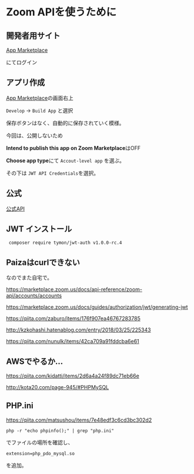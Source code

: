 # Zoom APIを使うために

## 開発者用サイト

[App Marketplace](https://marketplace.zoom.us/)

にてログイン

## アプリ作成

[App Marketplace](https://marketplace.zoom.us/)の画面右上

```Develop``` -> ```Build App``` と選択

保存ボタンはなく、自動的に保存されていく模様。

今回は、公開しないため

**Intend to publish this app on Zoom Marketplace**はOFF

**Choose app type**にて ``` Accout-level app ``` を選ぶ。

その下は ``` JWT API Credentials ```を選択。

## 公式
[公式API](https://marketplace.zoom.us/docs/guides/about-marketplace/zoom-developer-tools)

## JWT インストール

```  composer require tymon/jwt-auth v1.0.0-rc.4 ```

## Paizaはcurlできない

なのでまた自宅で。

https://marketplace.zoom.us/docs/api-reference/zoom-api/accounts/accounts

https://marketplace.zoom.us/docs/guides/authorization/jwt/generating-jwt

https://qiita.com/zaburo/items/176f907ea46767283785

http://kzkohashi.hatenablog.com/entry/2018/03/25/225343

https://qiita.com/nunulk/items/42ca709a91fddcba6e61

## AWSでやるか…

https://qiita.com/kidatti/items/2d6a4a24f89dc71eb66e

http://kota20.com/page-945/#PHPMySQL


## PHP.ini
https://qiita.com/matsushou/items/7e48edf3c6cd3bc302d2

``` php -r "echo phpinfo();" | grep "php.ini" ``` 

でファイルの場所を確認し、

``` extension=php_pdo_mysql.so ```

を追加。